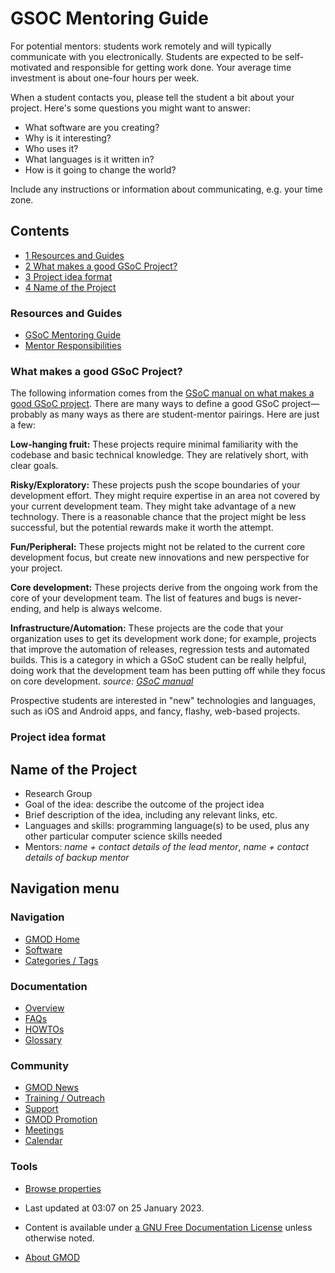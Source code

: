 



<span id="top"></span>




# <span dir="auto">GSOC Mentoring Guide</span>









For potential mentors: students work remotely and will typically
communicate with you electronically. Students are expected to be
self-motivated and responsible for getting work done. Your average time
investment is about one-four hours per week.

When a student contacts you, please tell the student a bit about your
project. Here's some questions you might want to answer:

- What software are you creating?
- Why is it interesting?
- Who uses it?
- What languages is it written in?
- How is it going to change the world?

Include any instructions or information about communicating, e.g. your
time zone.


## Contents



- [<span class="tocnumber">1</span> <span class="toctext">Resources and
  Guides</span>](#Resources_and_Guides)
- [<span class="tocnumber">2</span> <span class="toctext">What makes a
  good GSoC Project?</span>](#What_makes_a_good_GSoC_Project.3F)
- [<span class="tocnumber">3</span> <span class="toctext">Project idea
  format</span>](#Project_idea_format)
- [<span class="tocnumber">4</span> <span class="toctext">Name of the
  Project</span>](#Name_of_the_Project)



### <span id="Resources_and_Guides" class="mw-headline">Resources and Guides</span>

- <a
  href="https://developers.google.com/open-source/gsoc/resources/manual"
  class="external text" rel="nofollow">GSoC Mentoring Guide</a>
- <a
  href="https://developers.google.com/open-source/gsoc/help/responsibilities#student_responsibilities#student_responsibilities"
  class="external text" rel="nofollow">Mentor Responsibilities</a>

### <span id="What_makes_a_good_GSoC_Project.3F" class="mw-headline">What makes a good GSoC Project?</span>

The following information comes from the
<a href="http://en.flossmanuals.net/GSoCMentoring/defining-a-project/"
class="external text" rel="nofollow">GSoC manual on what makes a good
GSoC project</a>. There are many ways to define a good GSoC
project—probably as many ways as there are student-mentor pairings. Here
are just a few:

**Low-hanging fruit:** These projects require minimal familiarity with
the codebase and basic technical knowledge. They are relatively short,
with clear goals.

**Risky/Exploratory:** These projects push the scope boundaries of your
development effort. They might require expertise in an area not covered
by your current development team. They might take advantage of a new
technology. There is a reasonable chance that the project might be less
successful, but the potential rewards make it worth the attempt.

**Fun/Peripheral:** These projects might not be related to the current
core development focus, but create new innovations and new perspective
for your project.

**Core development:** These projects derive from the ongoing work from
the core of your development team. The list of features and bugs is
never-ending, and help is always welcome.

**Infrastructure/Automation:** These projects are the code that your
organization uses to get its development work done; for example,
projects that improve the automation of releases, regression tests and
automated builds. This is a category in which a GSoC student can be
really helpful, doing work that the development team has been putting
off while they focus on core development. *source:
<a href="http://en.flossmanuals.net/GSoCMentoring/defining-a-project/"
class="external text" rel="nofollow">GSoC manual</a>*

Prospective students are interested in "new" technologies and languages,
such as iOS and Android apps, and fancy, flashy, web-based projects.

### <span id="Project_idea_format" class="mw-headline">Project idea format</span>

## <span id="Name_of_the_Project" class="mw-headline">Name of the Project</span>

- Research Group
- Goal of the idea: describe the outcome of the project idea
- Brief description of the idea, including any relevant links, etc.
- Languages and skills: programming language(s) to be used, plus any
  other particular computer science skills needed
- Mentors: *name + contact details of the lead mentor*, *name + contact
  details of backup mentor*








## Navigation menu






### 



<a href="Main_Page"
style="background-image: url(../images/GMOD-cogs.png);"
title="Visit the main page"></a>


### Navigation



- <span id="n-GMOD-Home">[GMOD Home](Main_Page)</span>
- <span id="n-Software">[Software](GMOD_Components)</span>
- <span id="n-Categories-.2F-Tags">[Categories /
  Tags](Categories)</span>




### Documentation



- <span id="n-Overview">[Overview](Overview)</span>
- <span id="n-FAQs">[FAQs](Category%3AFAQ)</span>
- <span id="n-HOWTOs">[HOWTOs](Category%3AHOWTO)</span>
- <span id="n-Glossary">[Glossary](Glossary)</span>




### Community



- <span id="n-GMOD-News">[GMOD News](GMOD_News)</span>
- <span id="n-Training-.2F-Outreach">[Training /
  Outreach](Training_and_Outreach)</span>
- <span id="n-Support">[Support](Support)</span>
- <span id="n-GMOD-Promotion">[GMOD Promotion](GMOD_Promotion)</span>
- <span id="n-Meetings">[Meetings](Meetings)</span>
- <span id="n-Calendar">[Calendar](Calendar)</span>




### Tools

- <span id="t-smwbrowselink"><a href="Special%3ABrowse/GSOC_Mentoring_Guide" rel="smw-browse">Browse
  properties</a></span>



- <span id="footer-info-lastmod">Last updated at 03:07 on 25 January
  2023.</span>
<!-- - <span id="footer-info-viewcount">17,701 page views.</span> -->
- <span id="footer-info-copyright">Content is available under
  <a href="http://www.gnu.org/licenses/fdl-1.3.html" class="external"
  rel="nofollow">a GNU Free Documentation License</a> unless otherwise
  noted.</span>

<!-- -->

- <span id="footer-places-about">[About
  GMOD](GMOD%3AAbout "GMOD%3AAbout")</span>

<!-- -->




